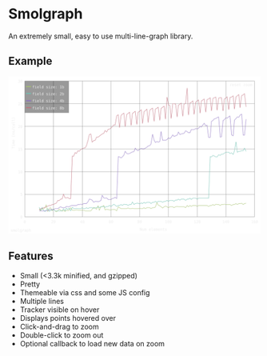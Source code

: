 # Smolgraph

An extremely small, easy to use multi-line-graph library.

## Example

![example graph](./example.svg)

## Features

* Small (<3.3k minified, and gzipped)
* Pretty
* Themeable via css and some JS config
* Multiple lines
* Tracker visible on hover
* Displays points hovered over
* Click-and-drag to zoom
* Double-click to zoom out
* Optional callback to load new data on zoom
